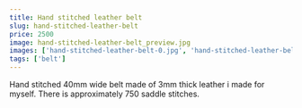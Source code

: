 ```yaml
---
title: Hand stitched leather belt
slug: hand-stitched-leather-belt
price: 2500
image: hand-stitched-leather-belt_preview.jpg 
images: ['hand-stitched-leather-belt-0.jpg', 'hand-stitched-leather-belt-1.jpg', 'hand-stitched-leather-belt-2.jpg', 'hand-stitched-leather-belt-3.jpg']
tags: ['belt']
---
```


Hand stitched 40mm wide belt made of 3mm thick leather i made for myself. There is approximately 750 saddle stitches.
